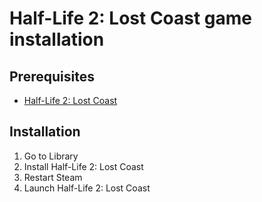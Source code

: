 # Half-Life 2: Lost Coast game installation

## Prerequisites

- [Half-Life 2: Lost Coast](https://store.steampowered.com/app/340/HalfLife_2_Lost_Coast/)

## Installation

1. Go to Library
2. Install Half-Life 2: Lost Coast
3. Restart Steam
4. Launch Half-Life 2: Lost Coast
